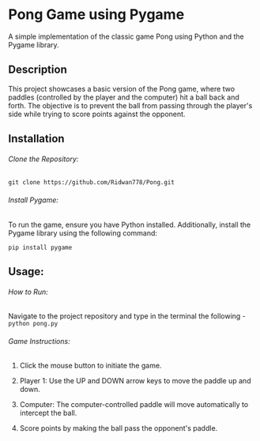 # Pong Game using Pygame

A simple implementation of the classic game Pong using Python and the Pygame library.

## Description

This project showcases a basic version of the Pong game, where two paddles (controlled by the player and the computer) hit a ball back and forth. The objective is to prevent the ball from passing through the player's side while trying to score points against the opponent.

## Installation

###### Clone the Repository:
```git clone https://github.com/Ridwan778/Pong.git ```

###### Install Pygame:
To run the game, ensure you have Python installed. Additionally, install the Pygame library using the following command:

``` pip install pygame ```

## Usage: 
###### How to Run:
Navigate to the project repository and type in the terminal the following -
``` python pong.py ```

###### Game Instructions:
1. Click the mouse button to initiate the game.

3. Player 1: Use the UP and DOWN arrow keys to move the paddle up and down.

4. Computer: The computer-controlled paddle will move automatically to intercept the ball.

5. Score points by making the ball pass the opponent's paddle.
